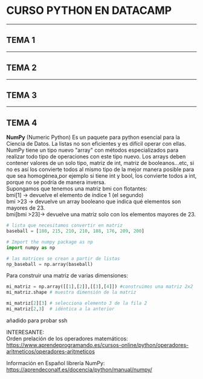 # CURSO PYTHON EN DATACAMP  

---
## TEMA 1 

---
## TEMA 2  

---
## TEMA 3  

---
## TEMA 4  

**NumPy** (Numeric Python) Es un paquete para python esencial para la Ciencia de Datos. La listas no son eficientes y es difícil operar con ellas. NumPy tiene un tipo nuevo "array" con métodos especializados para realizar todo tipo de operaciones con este tipo nuevo.
Los arrays deben contener valores de un solo tipo, matriz de int, matriz de booleanos...etc, si no es así los convierte todos al mismo tipo de la mejor manera posible para que sea homogénea,por ejemplo si tiene int y bool, los convierte todos a int, porque no se podría de manera inversa.  
Supongamos que tenemos una matriz bmi con flotantes:  
bmi[1]		-> devuelve el elemento de índice 1 (el segundo)  
bmi >23		-> devuelve un array booleano que indica qué elementos son mayores de 23.  
bmi[bmi >23]-> devuelve una matriz solo con los elementos mayores de 23.  
```Python
# lista que necesitamos convertir en matriz
baseball = [180, 215, 210, 210, 188, 176, 209, 200]

# Import the numpy package as np
import numpy as np

# las matrices se crean a partir de listas
np_baseball = np.array(baseball)
```  
Para construir una matriz de varias dimensiones:
```Python
mi_matriz = np.array([[1],[2]],[[3],[4]]) #construimos una matriz 2x2
mi_matriz.shape # muestra dimensión de la matriz

mi_matriz[2][3]	# selecciona elemento 3 de la fila 2
mi_matriz[2,3]	# idéntica a la anterior
```
añadido para probar ssh

INTERESANTE:  
Orden prelación de los operadores matemáticos:  
https://www.aprendeprogramando.es/cursos-online/python/operadores-aritmeticos/operadores-aritmeticos  

Información en Español librería NumPy:  
https://aprendeconalf.es/docencia/python/manual/numpy/  

